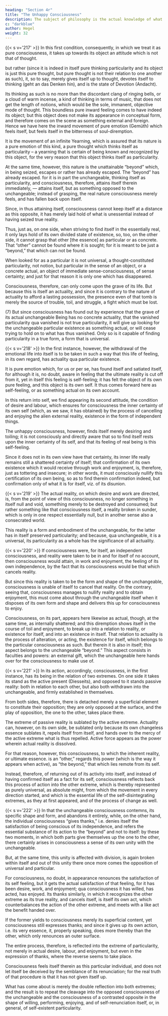 ```yaml
---
heading: "Section 4r"
title: "The Unhappy Consciousness"
description: The subject of philosophy is the actual knowledge of what truly is.
c: "darkblue"
author: Hegel
weight: 32
---
```



{{< s v='217' >}} In this first condition, consequently, in which we treat it as pure consciousness, it takes up towards its object an attitude which is not that of thought.

but rather (since it is indeed in itself pure thinking particularity and its object is just this pure thought, but pure thought is not their relation to one another as such), it, so to say, merely gives itself up to thought, devotes itself to thinking (geht an das Denken hin), and is the state of Devotion (Andacht).

Its thinking as such is no more than the discordant clang of ringing bells, or a cloud of warm incense, a kind of thinking in terms of music, that does not get the length of notions, which would be the sole, immanent, objective mode of thought. This boundless pure inward feeling comes to have indeed its object; but this object does not make its appearance in conceptual form, and therefore comes on the scene as something external and foreign. Hence we have here the inward movement of pure emotion (Gemüth) which feels itself, but feels itself in the bitterness of soul-diremption.

It is the movement of an infinite Yearning, which is assured that its nature is a pure emotion of this kind, a pure thought which thinks itself as particularity – a yearning that is certain of being known and recognized by this object, for the very reason that this object thinks itself as particularity. 

At the same time, however, this nature is the unattainable “beyond” which, in being seized, escapes or rather has already escaped. The “beyond” has already escaped. for it is in part the unchangeable, thinking itself as particularity, and consciousness, therefore, attains itself therein immediately, — attains itself, but as something opposed to the unchangeable; instead of grasping, the real nature consciousness merely feels, and has fallen back upon itself. 

Since, in thus attaining itself, consciousness cannot keep itself at a distance as this opposite, it has merely laid hold of what is unessential instead of having seized true reality. 

Thus, just as, on one side, when striving to find itself in the essentially real, it only lays hold of its own divided state of existence, so, too, on the other side, it cannot grasp that other [the essence] as particular or as concrete. That “other” cannot be found where it is sought; for it is meant to be just a “beyond,” that which can not be found.

When looked for as a particular it is not universal, a thought-constituted particularity, not notion, but particular in the sense of an object, or a concrete actual, an object of immediate sense-consciousness, of sense certainty; and just for that reason it is only one which has disappeared. 

Consciousness, therefore, can only come upon the grave of its life. But because this is itself an actuality, and since it is contrary to the nature of actuality to afford a lasting possession, the presence even of that tomb is merely the source of trouble, toil, and struggle, a fight which must be lost. 

(7) But since consciousness has found out by experience that the grave of its actual unchangeable Being has no concrete actuality, that the vanished particularity qua vanished is not true particularity, it will give up looking for the unchangeable particular existence as something actual, or will cease trying to hold on to what has thus vanished. Only so is it capable of finding particularity in a true form, a form that is universal.


{{< s v='218' >}} In the first instance, however, the withdrawal of the emotional life into itself is to be taken in such a way that this life of feeling, in its own regard, has actuality qua particular existence. 

It is pure emotion which, for us or per se, has found itself and satiated itself, for although it is, no doubt, aware in feeling that the ultimate reality is cut off from it, yet in itself this feeling is self-feeling; it has felt the object of its own pure feeling, and this object is its own self. It thus comes forward here as self-feeling, or as something actual on its own account. 

In this return into self, we find appearing its second attitude, the condition of desire and labour, which ensures for consciousness the inner certainty of its own self (which, as we saw, it has obtained) by the process of cancelling and enjoying the alien external reality, existence in the form of independent things. 

The unhappy consciousness, however, finds itself merely desiring and toiling; it is not consciously and directly aware that so to find itself rests upon the inner certainty of its self, and that its feeling of real being is this self-feeling.

Since it does not in its own view have that certainty, its inner life really remains still a shattered certainty of itself; that confirmation of its own existence which it would receive through work and enjoyment, is, therefore, just as tottering and insecure; in other words, it must consciously nullify this certification of its own being, so as to find therein confirmation indeed, but confirmation only of what it is for itself, viz. of its disunion.

{{< s v='219' >}} The actual reality, on which desire and work are directed, is, from the point of view of this consciousness, no longer something in itself null and void, something merely to be destroyed and consumed; but rather something like that consciousness itself, a reality broken in sunder, which is only in one respect essentially null, but in another sense also a consecrated world. 

This reality is a form and embodiment of the unchangeable, for the latter has in itself preserved particularity; and because, qua unchangeable, it is a universal, its particularity as a whole has the significance of all actuality.


{{< s v='220' >}} If consciousness were, for itself, an independent consciousness, and reality were taken to be in and for itself of no account, then consciousness would attain, in work and enjoyment, the feeling of its own independence, by the fact that its consciousness would be that which cancels reality. 

But since this reality is taken to be the form and shape of the unchangeable, consciousness is unable of itself to cancel that reality. On the contrary, seeing that, consciousness manages to nullify reality and to obtain enjoyment, this must come about through the unchangeable itself when it disposes of its own form and shape and delivers this up for consciousness to enjoy.

Consciousness, on its part, appears here likewise as actual, though, at the same time, as internally shattered; and this diremption shows itself in the course of toil and enjoyment, to break up into a relation to reality, or existence for itself, and into an existence in itself. That relation to actuality is the process of alteration, or acting, the existence for itself, which belongs to the particular consciousness as such. But therein it is also in itself; this aspect belongs to the unchangeable “beyond.” This aspect consists in faculties and powers: an external gift, which the unchangeable here hands over for the consciousness to make use of.


{{< s v='221' >}} In its action, accordingly, consciousness, in the first instance, has its being in the relation of two extremes. On one side it takes its stand as the active present (Diesseits), and opposed to it stands passive reality: both in relation to each other, but also both withdrawn into the unchangeable, and firmly established in themselves. 

From both sides, therefore, there is detached merely a superficial element to constitute their opposition; they are only opposed at the surface, and the play of opposition, the one to the other, takes place there.

The extreme of passive reality is sublated by the active extreme. Actuality can, however, on its own side, be sublated only because its own changeless essence sublates it, repels itself from itself, and hands over to the mercy of the active extreme what is thus repelled. Active force appears as the power wherein actual reality is dissolved. 

For that reason, however, this consciousness, to which the inherent reality, or ultimate essence. is an “other,” regards this power (which is the way it appears when active), as “the beyond,” that which lies remote from its self.

Instead, therefore, of returning out of its activity into itself, and instead of having confirmed itself as a fact for its self, consciousness reflects back this process of action into the other extreme, which is thereby represented as purely universal, as absolute might, from which the movement in every direction started, and which is the essential life of the self-disintegrating extremes, as they at first appeared, and of the process of change as well.


{{< s v='222' >}} In that the unchangeable consciousness contemns, its specific shape and form, and abandons it entirely, while, on the other hand, the individual consciousness “gives thanks,” i.e. denies itself the satisfaction of being conscious of its independence, and refers the essential substance of its action to the “beyond” and not to itself: by these two moments, in which both parts give themselves up the one to the other, there certainly arises in consciousness a sense of its own unity with the unchangeable. 

But, at the same time, this unity is affected with division, is again broken within itself and out of this unity there once more comes the opposition of universal and particular. 

For consciousness, no doubt, in appearance renounces the satisfaction of its self feeling, but it gets the actual satisfaction of that feeling, for it has been desire, work, and enjoyment; qua consciousness it has willed, has acted, has enjoyed. Its thanks similarly, in which it recognizes the other extreme as its true reality, and cancels itself, is itself its own act, which counterbalances the action of the other extreme, and meets with a like act the benefit handed over. 

If the former yields to consciousness merely its superficial content, yet consciousness still expresses thanks; and since it gives up its own action, i.e. its very essence, it, properly speaking, does more thereby than the other, which only renounces an outer surface. 

The entire process, therefore, is reflected into the extreme of particularity, not merely in actual desire, labour, and enjoyment, but even in the expression of thanks, where the reverse seems to take place. 

Consciousness feels itself therein as this particular individual, and does not let itself be deceived by the semblance of its renunciation; for the real truth of that procedure is that it has not given itself up. 

What has come about is merely the double reflection into both extremes; and the result is to repeat the cleavage into the opposed consciousness of the unchangeable and the consciousness of a contrasted opposite in the shape of willing, performing, enjoying, and of self-renunciation itself, or, in general, of self-existent particularity.
